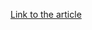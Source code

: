 [Link to the article](https://www.bitdefender.com/en-us/blog/labs/60-hurts-per-second-how-we-got-access-to-enough-solar-power-to-run-the-united-states/)
